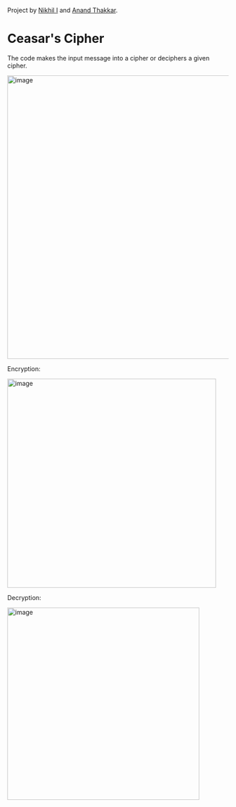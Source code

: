 Project by <a href="https://github.com/ironnicko">Nikhil I</a> and <a href="https://github.com/as0957">Anand Thakkar</a>.

<h1> Ceasar's Cipher </h1>

The code makes the input message into a cipher or deciphers a given cipher.

<img width="644" alt="image" src="https://user-images.githubusercontent.com/66690978/175813196-b2e3b7e9-49b9-4771-9007-4cdf9cb317fd.png">

Encryption:

<img width="475" alt="image" src="https://user-images.githubusercontent.com/66690978/175813230-0cfc388f-4249-4ae2-963c-3f5514551089.png">


Decryption:

<img width="437" alt="image" src="https://user-images.githubusercontent.com/66690978/175813268-3e9ca038-4098-4309-b15e-7961b32f60ec.png">
